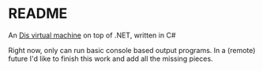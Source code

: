 # README #

An [Dis virtual machine](https://en.wikipedia.org/wiki/Limbo_%28programming_language%29#Virtual_machine) on top of .NET, written in C#

Right now, only can run basic console based output programs. In a (remote) future I'd like to finish this work and add all the missing pieces.